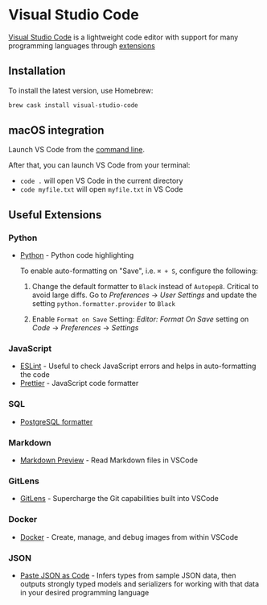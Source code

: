 # Visual Studio Code

[Visual Studio Code](https://code.visualstudio.com/) is a lightweight code editor with support for many programming languages through [extensions](https://code.visualstudio.com/docs/editor/extension-gallery)

## Installation

To install the latest version, use Homebrew:

```sh
brew cask install visual-studio-code
```

## macOS integration

Launch VS Code from the [command line](https://code.visualstudio.com/docs/setup/mac#_launching-from-the-command-line).

After that, you can launch VS Code from your terminal:

* `code .` will open VS Code in the current directory
* `code myfile.txt` will open `myfile.txt` in VS Code

## Useful Extensions

### Python

* [Python](https://marketplace.visualstudio.com/items?itemName=ms-python.python) - Python code highlighting

  To enable auto-formatting on "Save", i.e. `⌘ + S`, configure the following:

  1. Change the default formatter to `Black` instead of `Autopep8`. Critical to avoid large diffs. Go to _Preferences_ -> _User Settings_ and update the setting `python.formatter.provider` to `Black`

  2. Enable `Format on Save` Setting: _Editor: Format On Save_ setting on _Code_ -> _Preferences_ -> _Settings_

### JavaScript

* [ESLint](https://marketplace.visualstudio.com/items?itemName=dbaeumer.vscode-eslint
) - Useful to check JavaScript errors and helps in auto-formatting the code
* [Prettier](https://marketplace.visualstudio.com/items?itemName=esbenp.prettier-vscode
) - JavaScript code formatter

### SQL

* [PostgreSQL formatter](https://marketplace.visualstudio.com/items?itemName=bradymholt.pgformatter)

### Markdown

* [Markdown Preview](https://marketplace.visualstudio.com/items?itemName=shd101wyy.markdown-preview-enhanced) - Read Markdown files in VSCode

### GitLens

* [GitLens](https://marketplace.visualstudio.com/items?itemName=eamodio.gitlens
) - Supercharge the Git capabilities built into VSCode

### Docker

* [Docker](https://marketplace.visualstudio.com/items?itemName=ms-azuretools.vscode-docker) - Create, manage, and debug images from within VSCode

### JSON

* [Paste JSON as Code](https://marketplace.visualstudio.com/items?itemName=quicktype.quicktype) - Infers types from sample JSON data, then outputs strongly typed models and serializers for working with that data in your desired programming language
